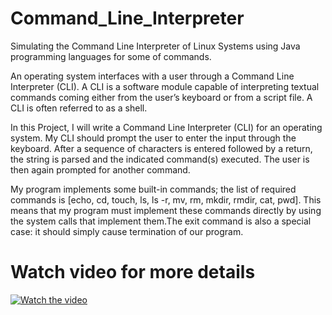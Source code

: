 # Command_Line_Interpreter
Simulating the Command Line Interpreter of Linux Systems using Java programming languages for some of commands.

An operating system interfaces with a user through a Command Line Interpreter (CLI). A CLI is a software module capable of interpreting textual commands coming either from the user’s keyboard or from a script file. A CLI is often referred to as a shell.

In this Project, I will write a Command Line Interpreter (CLI) for an operating system. My CLI should prompt the user to enter the input through the keyboard. After a sequence of characters is entered followed by a return, the string is parsed and the indicated command(s) executed. The user is then again prompted for another command.

My program implements some built-in commands; the list of required commands is [echo, cd, touch, ls, ls -r, mv, rm, mkdir, rmdir, cat, pwd]. This means that my program must implement these commands directly by using the system calls that implement them.The exit command is also a special case: it should simply cause termination of our program.


# Watch video for more details
[![Watch the video](https://img.youtube.com/vi/Z1-_PbEAfkA/0.jpg)](https://www.youtube.com/watch?v=Z1-_PbEAfkA)

